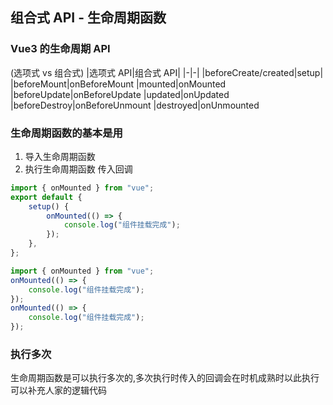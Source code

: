 ## 组合式 API - 生命周期函数

### Vue3 的生命周期 API

(选项式 vs 组合式)
|选项式 API|组合式 API|
|-|-|
|beforeCreate/created|setup|
|beforeMount|onBeforeMount
|mounted|onMounted
|beforeUpdate|onBeforeUpdate
|updated|onUpdated
|beforeDestroy|onBeforeUnmount
|destroyed|onUnmounted

### 生命周期函数的基本是用

1. 导入生命周期函数
2. 执行生命周期函数 传入回调

```js
import { onMounted } from "vue";
export default {
	setup() {
		onMounted(() => {
			console.log("组件挂载完成");
		});
	},
};
```
```js
import { onMounted } from "vue";
onMounted(() => {
	console.log("组件挂载完成");
});
onMounted(() => {
	console.log("组件挂载完成");
});
```

### 执行多次

生命周期函数是可以执行多次的,多次执行时传入的回调会在时机成熟时以此执行
可以补充人家的逻辑代码

